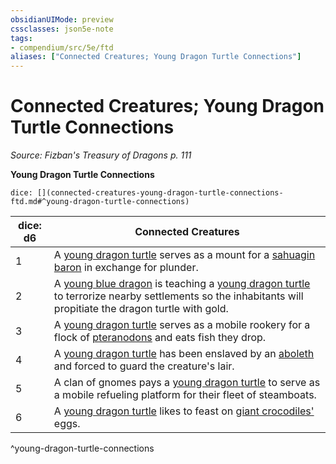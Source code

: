 ```yaml
---
obsidianUIMode: preview
cssclasses: json5e-note
tags:
- compendium/src/5e/ftd
aliases: ["Connected Creatures; Young Dragon Turtle Connections"]
---
```

# Connected Creatures; Young Dragon Turtle Connections
*Source: Fizban's Treasury of Dragons p. 111* 

**Young Dragon Turtle Connections**

`dice: [](connected-creatures-young-dragon-turtle-connections-ftd.md#^young-dragon-turtle-connections)`

| dice: d6 | Connected Creatures |
|----------|---------------------|
| 1 | A [young dragon turtle](Mechanics/bestiary/dragon/young-dragon-turtle-ftd.md) serves as a mount for a [sahuagin baron](Mechanics/bestiary/humanoid/sahuagin-baron.md) in exchange for plunder. |
| 2 | A [young blue dragon](Mechanics/bestiary/dragon/young-blue-dragon.md) is teaching a [young dragon turtle](Mechanics/bestiary/dragon/young-dragon-turtle-ftd.md) to terrorize nearby settlements so the inhabitants will propitiate the dragon turtle with gold. |
| 3 | A [young dragon turtle](Mechanics/bestiary/dragon/young-dragon-turtle-ftd.md) serves as a mobile rookery for a flock of [pteranodons](Mechanics/bestiary/beast/pteranodon.md) and eats fish they drop. |
| 4 | A [young dragon turtle](Mechanics/bestiary/dragon/young-dragon-turtle-ftd.md) has been enslaved by an [aboleth](Mechanics/bestiary/aberration/aboleth.md) and forced to guard the creature's lair. |
| 5 | A clan of gnomes pays a [young dragon turtle](Mechanics/bestiary/dragon/young-dragon-turtle-ftd.md) to serve as a mobile refueling platform for their fleet of steamboats. |
| 6 | A [young dragon turtle](Mechanics/bestiary/dragon/young-dragon-turtle-ftd.md) likes to feast on [giant crocodiles'](Mechanics/bestiary/beast/giant-crocodile.md) eggs. |
^young-dragon-turtle-connections